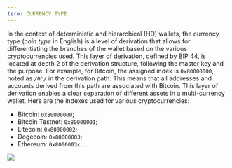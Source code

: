 ```yaml
---
term: CURRENCY TYPE
---
```


In the context of deterministic and hierarchical (HD) wallets, the currency type (*coin type* in English) is a level of derivation that allows for differentiating the branches of the wallet based on the various cryptocurrencies used. This layer of derivation, defined by BIP 44, is located at depth 2 of the derivation structure, following the master key and the purpose. For example, for Bitcoin, the assigned index is `0x80000000`, noted as `/0'/` in the derivation path. This means that all addresses and accounts derived from this path are associated with Bitcoin. This layer of derivation enables a clear separation of different assets in a multi-currency wallet. Here are the indexes used for various cryptocurrencies:
* Bitcoin: `0x80000000`;
* Bitcoin Testnet: `0x80000001`;
* Litecoin: `0x80000002`;
* Dogecoin: `0x80000003`;
* Ethereum: `0x8000003c`...

![](../../dictionnaire/assets/21.webp)

